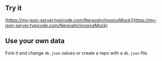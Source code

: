## Try it

[https://my-json-server.typicode.com/Neravahr/invoiceMock](https://my-json-server.typicode.com/Nerevahr/invoiceMock)

## Use your own data

Fork it and change `db.json` values or create a repo with a `db.json` file.
